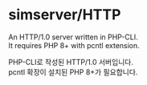 # simserver/HTTP

An HTTP/1.0 server written in PHP-CLI. <br>
It requires PHP 8+ with pcntl extension.

PHP-CLI로 작성된 HTTP/1.0 서버입니다. <br>
pcntl 확장이 설치된 PHP 8+가 필요합니다.
